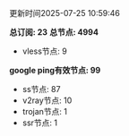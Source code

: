 更新时间2025-07-25 10:59:46

**总订阅: 23**
**总节点: 4994**
- vless节点: 9

**google ping有效节点: 99**
- ss节点: 87
- v2ray节点: 10
- trojan节点: 1
- ssr节点: 1
